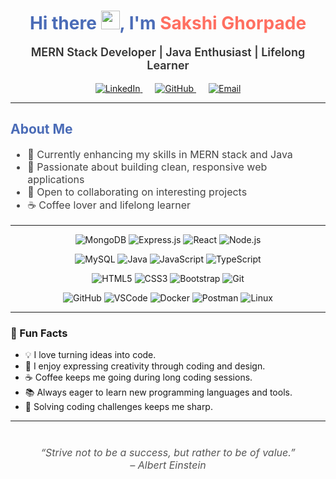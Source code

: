 <!-- Header with waving hand emoji and big greeting -->
<h1 align="center" style="color:#4b6cb7;">
  Hi there <img src="https://media.giphy.com/media/hvRJCLFzcasrR4ia7z/giphy.gif" width="30px" />, I'm <span style="color:#ff6f61;">Sakshi Ghorpade</span>
</h1>

<p align="center" style="font-size:18px; font-weight:600; color:#333;">
  MERN Stack Developer | Java Enthusiast | Lifelong Learner
</p>

<!-- Social Links -->
<p align="center">
  <a href="https://www.linkedin.com/in/sakshi-ghorpade-620b13220?utm_source=share&utm_campaign=share_via&utm_content=profile&utm_medium=android_app" style="margin: 0 10px;">
    <img src="https://img.shields.io/badge/LinkedIn-0077B5?style=for-the-badge&logo=linkedin&logoColor=white" alt="LinkedIn" />
  </a>
  <a href="https://github.com/SGhorpad" target="_blank" rel="noopener" style="margin: 0 10px;">
    <img src="https://img.shields.io/badge/GitHub-181717?style=for-the-badge&logo=github&logoColor=white" alt="GitHub" />
  </a>
  <a href="mailto:sakshighorpade15@gmail.com" target="_blank" rel="noopener" style="margin: 0 10px;">
    <img src="https://img.shields.io/badge/Email-D14836?style=for-the-badge&logo=gmail&logoColor=white" alt="Email" />
  </a>
</p>

---

<!-- About Me Section -->
<h2 style="color:#4b6cb7;">About Me</h2>
<ul style="font-size: 16px; color: #444;">
  <li>🔭 Currently enhancing my skills in MERN stack and Java</li>
  <li>🌱 Passionate about building clean, responsive web applications</li>
  <li>💬 Open to collaborating on interesting projects</li>
  <li>☕ Coffee lover and lifelong learner</li>
</ul>

---

<!-- Skills Section -->
<p align="center">
  <img alt="MongoDB" src="https://img.shields.io/badge/MongoDB-47A248?style=for-the-badge&logo=mongodb&logoColor=white" />
  <img alt="Express.js" src="https://img.shields.io/badge/Express.js-000000?style=for-the-badge&logo=express&logoColor=white" />
  <img alt="React" src="https://img.shields.io/badge/React-61DAFB?style=for-the-badge&logo=react&logoColor=black" />
  <img alt="Node.js" src="https://img.shields.io/badge/Node.js-339933?style=for-the-badge&logo=node.js&logoColor=white" />
</p>

<p align="center">
  <img alt="MySQL" src="https://img.shields.io/badge/MySQL-003545?style=for-the-badge&logo=mysql&logoColor=white" />
  <img alt="Java" src="https://img.shields.io/badge/Java-F89820?style=for-the-badge&logo=java&logoColor=white" />
  <img alt="JavaScript" src="https://img.shields.io/badge/JavaScript-F7DF1E?style=for-the-badge&logo=javascript&logoColor=black" />
  <img alt="TypeScript" src="https://img.shields.io/badge/TypeScript-3178C6?style=for-the-badge&logo=typescript&logoColor=white" />
</p>

<p align="center">
  <img alt="HTML5" src="https://img.shields.io/badge/HTML5-E34F26?style=for-the-badge&logo=html5&logoColor=white" />
  <img alt="CSS3" src="https://img.shields.io/badge/CSS3-1572B6?style=for-the-badge&logo=css3&logoColor=white" />
  <img alt="Bootstrap" src="https://img.shields.io/badge/Bootstrap-7952B3?style=for-the-badge&logo=bootstrap&logoColor=white" />
  <img alt="Git" src="https://img.shields.io/badge/Git-F05032?style=for-the-badge&logo=git&logoColor=white" />
</p>

<p align="center">
  <img alt="GitHub" src="https://img.shields.io/badge/GitHub-181717?style=for-the-badge&logo=github&logoColor=white" />
  <img alt="VSCode" src="https://img.shields.io/badge/VSCode-007ACC?style=for-the-badge&logo=visual-studio-code&logoColor=white" />
  <img alt="Docker" src="https://img.shields.io/badge/Docker-2496ED?style=for-the-badge&logo=docker&logoColor=white" />
  <img alt="Postman" src="https://img.shields.io/badge/Postman-FF6C37?style=for-the-badge&logo=postman&logoColor=white" />
  <img alt="Linux" src="https://img.shields.io/badge/Linux-FCC624?style=for-the-badge&logo=linux&logoColor=black" />
</p>


---

### 🎯 Fun Facts

- 💡 I love turning ideas into code.  
- 🎨 I enjoy expressing creativity through coding and design.  
- ☕ Coffee keeps me going during long coding sessions.  
- 📚 Always eager to learn new programming languages and tools.  
- 🧩 Solving coding challenges keeps me sharp.

---

<p align="center" style="font-style: italic; color: #555; font-size: 16px; margin-top: 40px;">
  “Strive not to be a success, but rather to be of value.”<br>– Albert Einstein
</p>
